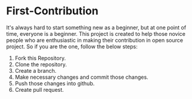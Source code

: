 # First-Contribution

It's always hard to start something new as a beginner, but at one point of time, everyone is a beginner.
This project is created to help those novice people who are enthusiastic in making their contribution in open source project.
So if you are the one, follow the below steps:

1. Fork this Repository.
2. Clone the repository.
3. Create a branch.
4. Make necessary changes and commit those changes.
5. Push those changes into github.
6. Create pull request.
